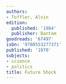 ```yaml
---
authors:
- Toffler, Alvin
edition:
  published: '1984'
  publisher: Bantam
goodreads: '67497'
isbn: '9780553277371'
published: '1970'
subjects:
- science
- politics
title: Future Shock
---
```


